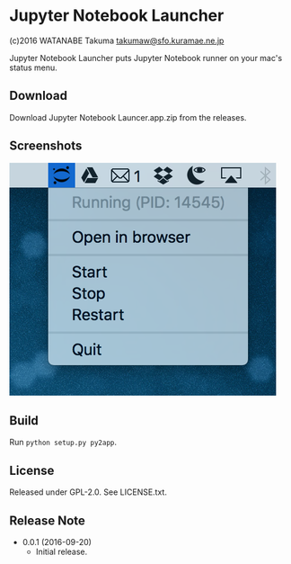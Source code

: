 Jupyter Notebook Launcher
====================

(c)2016 WATANABE Takuma <takumaw@sfo.kuramae.ne.jp>


Jupyter Notebook Launcher puts Jupyter Notebook runner on your mac's status menu.

Download
--------

Download Jupyter Notebook Launcer.app.zip from the releases.

Screenshots
-----------

![screenshot](misc/screenshot.png)

Build
-----

Run `python setup.py py2app`.

License
-------

Released under GPL-2.0. See LICENSE.txt.

Release Note
------------

  * 0.0.1 (2016-09-20)
    * Initial release.
